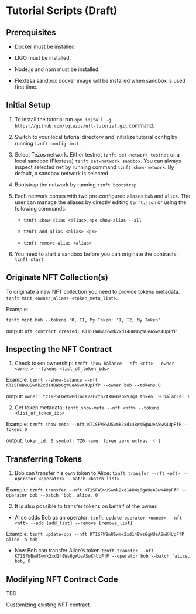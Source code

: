 # Tutorial Scripts (Draft)

## Prerequisites

- Docker must be installed

- LIGO must be installed.

- Node.js and npm must be installed.

- Flextesa sandbox docker image will be installed when sandbox is used first time.

## Initial Setup

1. To install the tutorial run
   `npm install -g https://github.com/tqtezos/nft-tutorial.git`
   command.

2. Switch to your local tutorial directory and initialize tutorial config by running
   `tznft config-init`.

3. Select Tezos network. Either testnet `tznft set-network testnet` or a local
   sandbox (Flextesa) `tznft set-network sandbox`. You can always inspect selected
   net by running command `tznft show-network`. By default, a sandbox network
   is selected

4. Bootstrap the network by running `tznft bootstrap`.

5. Each network comes with two pre-configured aliases `bob` and `alice`. The user
   can manage the aliases by directly editing `tznft.json` or using
   the following commands:

   - `tznft show-alias <alias>`, `npx show-alias --all`

   - `tznft add-alias <alias> <pk>`
   - `tznft remove-alias <alias>`

6. You need to start a sandbox before you can originate the contracts:
   `tznft start`

## Originate NFT Collection(s)

To originate a new NFT collection you need to provide tokens metadata.
`tznft mint <owner_alias> <token_meta_list>`.

Example:

`tznft mint bob --tokens '0, T1, My Token' '1, T2, My Token'`

output:
`nft contract created: KT1SFWBwUSwmk2xd148Ws6gWUeASwK4UpFfP`

## Inspecting the NFT Contract

1. Check token ownership:
   `tznft show-balance --nft <nft> --owner <owner> --tokens <list_of_token_ids>`

Example:
`tznft --show-balance --nft KT1SFWBwUSwmk2xd148Ws6gWUeASwK4UpFfP --owner bob --tokens 0`

output:
`owner: tz1YPSCGWXwBdTncK2aCctSZAXWvGsGwVJqU token: 0 balance: 1`

2. Get token metadata: `tznft show-meta --nft <nft> --tokens <list_of_token_ids>`

Example:
`tznft show-meta --nft KT1SFWBwUSwmk2xd148Ws6gWUeASwK4UpFfP --tokens 0`

output: `token_id: 0 symbol: TZ0 name: token zero extras: { }`

## Transferring Tokens

1. Bob can transfer his own token to Alice:
   `tznft transfer --nft <nft> --operator <operator> --batch <batch_list>`

Example:
`tznft transfer --nft KT1SFWBwUSwmk2xd148Ws6gWUeASwK4UpFfP --operator bob --batch 'bob, alice, 0'`

2. It is also possible to transfer tokens on behalf of the owner.

- Alice adds Bob as an operator:
  `tznft update-operator <owner> --nft <nft> --add [add_list] --remove [remove_list]`

Example:
`tznft update-ops --nft KT1SFWBwUSwmk2xd148Ws6gWUeASwK4UpFfP alice -a bob`

- Now Bob can transfer Alice's token
  `tznft transfer --nft KT1SFWBwUSwmk2xd148Ws6gWUeASwK4UpFfP --operator bob --batch 'alice, bob, 0`

## Modifying NFT Contract Code

TBD

Customizing existing NFT contract
